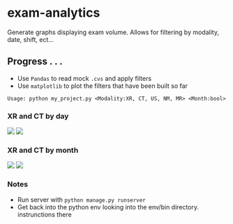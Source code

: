# exam-analytics
Generate graphs displaying exam volume. Allows for filtering by modality, date, shift, ect...

## Progress . . .
- Use `Pandas` to read mock `.cvs` and apply filters
- Use `matplotlib` to plot the filters that have been built so far

```Usage: python my_project.py <Modality:XR, CT, US, NM, MR> <Month:bool>```

### XR and CT by day

![](/img/ct-day.png)
![](/img/xr-day.png)

### XR and CT by month

![](/img/ct-month.png)
![](/img/xr-month.png)

### Notes

- Run server with `python manage.py runserver`
- Get back into the python env looking into the env/bin directory. instrunctions there